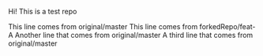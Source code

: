 Hi! This is a test repo

This line comes from original/master
This line comes from forkedRepo/feat-A
Another line that comes from original/master
A third line that comes from original/master
